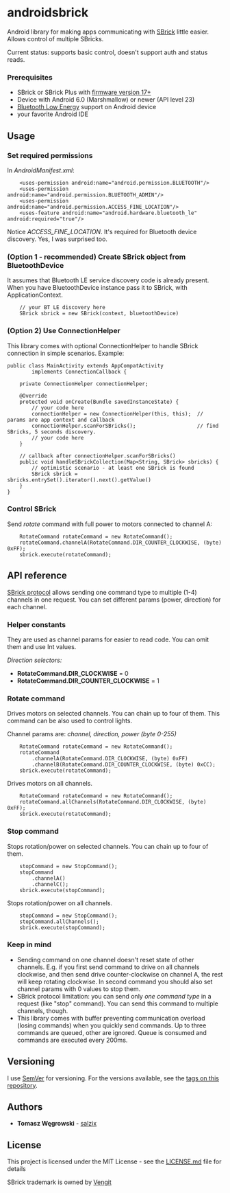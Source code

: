 # androidsbrick
Android library for making apps communicating with [SBrick](https://www.sbrick.com/sbrick) little easier. Allows control of multiple SBricks.

Current status: supports basic control, doesn't support auth and status reads.

### Prerequisites
* SBrick or SBrick Plus with [firmware version 17+](https://social.sbrick.com/wiki/view/pageId/11/slug/the-sbrick-ble-protocol)
* Device with Android 6.0 (Marshmallow) or newer (API level 23)
* [Bluetooth Low Energy](https://developer.android.com/guide/topics/connectivity/bluetooth-le) support on Android device
* your favorite Android IDE

## Usage

### Set required permissions
In *AndroidManifest.xml*:
```
    <uses-permission android:name="android.permission.BLUETOOTH"/>
    <uses-permission android:name="android.permission.BLUETOOTH_ADMIN"/>
    <uses-permission android:name="android.permission.ACCESS_FINE_LOCATION"/>
    <uses-feature android:name="android.hardware.bluetooth_le" android:required="true"/>
```
Notice *ACCESS_FINE_LOCATION*. It's required for Bluetooth device discovery. Yes, I was surprised too.

### (Option 1 - recommended) Create SBrick object from BluetoothDevice
It assumes that Bluetooth LE service discovery code is already present.
When you have BluetoothDevice instance pass it to SBrick, with ApplicationContext.
```
    // your BT LE discovery here
    SBrick sbrick = new SBrick(context, bluetoothDevice)
```

### (Option 2) Use ConnectionHelper
This library comes with optional ConnectionHelper to handle SBrick connection in simple scenarios. Example:
```
public class MainActivity extends AppCompatActivity
        implements ConnectionCallback {

    private ConnectionHelper connectionHelper;

    @Override
    protected void onCreate(Bundle savedInstanceState) {
        // your code here
        connectionHelper = new ConnectionHelper(this, this);  // params are app context and callback
        connectionHelper.scanForSBricks();                    // find SBricks, 5 seconds discovery.
        // your code here
    }

    // callback after connectionHelper.scanForSBricks()
    public void handleSBrickCollection(Map<String, SBrick> sbricks) {
        // optimistic scenario - at least one SBrick is found
        SBrick sbrick = sbricks.entrySet().iterator().next().getValue()
    }
}
```

### Control SBrick
Send *rotate* command with full power to motors connected to channel A:
```
    RotateCommand rotateCommand = new RotateCommand();
    rotateCommand.channelA(RotateCommand.DIR_COUNTER_CLOCKWISE, (byte) 0xFF);
    sbrick.execute(rotateCommand);
```

## API reference
[SBrick protocol](https://social.sbrick.com/wiki/view/pageId/11/slug/the-sbrick-ble-protocol) allows sending one command type to multiple (1-4) channels in one request. You can set different params (power, direction) for each channel.

### Helper constants
They are used as channel params for easier to read code. You can omit them and use Int values.

*Direction selectors:*
* **RotateCommand.DIR_CLOCKWISE**         = 0
* **RotateCommand.DIR_COUNTER_CLOCKWISE** = 1

### Rotate command
Drives motors on selected channels. You can chain up to four of them. This command can be also used to control lights.

Channel params are: *channel, direction, power (byte 0-255)*
```
    RotateCommand rotateCommand = new RotateCommand();
    rotateCommand
        .channelA(RotateCommand.DIR_CLOCKWISE, (byte) 0xFF)
        .channelB(RotateCommand.DIR_COUNTER_CLOCKWISE, (byte) 0xCC);
    sbrick.execute(rotateCommand);
```
Drives motors on all channels.
```
    RotateCommand rotateCommand = new RotateCommand();
    rotateCommand.allChannels(RotateCommand.DIR_CLOCKWISE, (byte) 0xFF);
    sbrick.execute(rotateCommand);
```

### Stop command
Stops rotation/power on selected channels. You can chain up to four of them.
```
    stopCommand = new StopCommand();
    stopCommand
        .channelA()
        .channelC();
    sbrick.execute(stopCommand);
```

Stops rotation/power on all channels.
```
    stopCommand = new StopCommand();
    stopCommand.allChannels();
    sbrick.execute(stopCommand);
```
### Keep in mind
* Sending command on one channel doesn't reset state of other channels. E.g. if you first send command to drive on all channels clockwise, and then send drive counter-clockwise on channel A, the rest will keep rotating clockwise. In second command you should also set channel params with 0 values to stop them.
* SBrick protocol limitation: you can send only *one command type* in a request (like "stop" command). You can send this command to multiple channels, though.
* This library comes with buffer preventing communication overload (losing commands) when you quickly send commands. Up to three commands are queued, other are ignored. Queue is consumed and commands are executed every 200ms.

## Versioning

I use [SemVer](http://semver.org/) for versioning. For the versions available, see the [tags on this repository](https://github.com/salzix/androidsbrick/tags). 

## Authors

* **Tomasz Węgrowski** - [salzix](https://github.com/salzix)

## License

This project is licensed under the MIT License - see the [LICENSE.md](LICENSE.md) file for details

SBrick trademark is owned by [Vengit](https://www.sbrick.com/)
